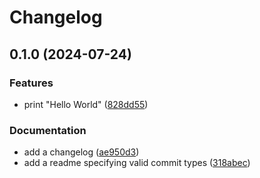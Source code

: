# Changelog

## 0.1.0 (2024-07-24)


### Features

* print "Hello World" ([828dd55](https://github.com/manudawber/rp-hello-world/commit/828dd5529e66d11b71cf065bcf7b63d8a80b7cd2))


### Documentation

* add a changelog ([ae950d3](https://github.com/manudawber/rp-hello-world/commit/ae950d342454e7b8e7995c38a2ec26c11f1cfa8a))
* add a readme specifying valid commit types ([318abec](https://github.com/manudawber/rp-hello-world/commit/318abecf4053cd0136b9273c88cc015b96a44bca))
